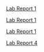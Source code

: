 [Lab Report 1](lab-report-1.html)

[Lab Report 1](lab-report-2.html)

[Lab Report 1](lab-report-3.html)

[Lab Report 4](lab-report-4.html)




